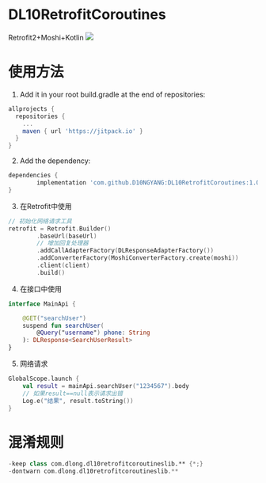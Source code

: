 # DL10RetrofitCoroutines
Retrofit2+Moshi+Kotlin
[![](https://jitpack.io/v/D10NGYANG/DL10RetrofitCoroutines.svg)](https://jitpack.io/#D10NGYANG/DL10RetrofitCoroutines)

# 使用方法
1. Add it in your root build.gradle at the end of repositories:
```gradle
allprojects {
  repositories {
    ...
    maven { url 'https://jitpack.io' }
  }
}
```
2. Add the dependency:
```gradle
dependencies {
        implementation 'com.github.D10NGYANG:DL10RetrofitCoroutines:1.0'
}
```
3. 在Retrofit中使用
```kotlin
// 初始化网络请求工具
retrofit = Retrofit.Builder()
        .baseUrl(baseUrl)
        // 增加回复处理器
        .addCallAdapterFactory(DLResponseAdapterFactory())
        .addConverterFactory(MoshiConverterFactory.create(moshi))
        .client(client)
        .build()
```
4. 在接口中使用
```kotlin
interface MainApi {

    @GET("searchUser")
    suspend fun searchUser(
        @Query("username") phone: String
    ): DLResponse<SearchUserResult>
}
```
5. 网络请求
```kotlin
GlobalScope.launch {
    val result = mainApi.searchUser("1234567").body
    // 如果result==null表示请求出错
    Log.e("结果", result.toString())
}
```
# 混淆规则
```kotlin
-keep class com.dlong.dl10retrofitcoroutineslib.** {*;}
-dontwarn com.dlong.dl10retrofitcoroutineslib.**
```
